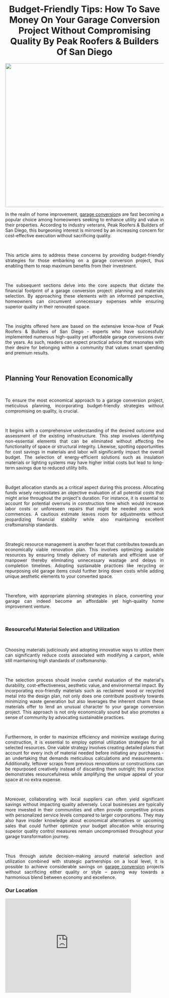 <h1 style="text-align: center;">Budget-Friendly Tips: How To Save Money On Your Garage Conversion Project Without Compromising Quality By Peak Roofers &amp; Builders Of San Diego</h1>
<p><a href="https://peakbuilderssd.com/"><img style="display: block; margin-left: auto; margin-right: auto;" src="https://media.istockphoto.com/id/615620434/photo/interior-garage-with-tools-equipment-and-wheels-3d-illustration.jpg?s=612x612&amp;w=0&amp;k=20&amp;c=woC8KX3yKQ3x993ckv4IjPFtzZgvH_OaKo57d804k58=" alt="" width="612" height="458" /></a></p>
<p style="text-align: justify;">In the realm of home improvement, <a href="https://peakbuilderssd.com/garage-conversion-in-san-diego-ca/">garage conversion</a>s are fast becoming a popular choice among homeowners seeking to enhance utility and value in their properties. According to industry veterans, Peak Roofers &amp; Builders of San Diego, this burgeoning interest is mirrored by an increasing concern for cost-effective execution without sacrificing quality.</p>
<p style="text-align: justify;">&nbsp;</p>
<p style="text-align: justify;">This article aims to address these concerns by providing budget-friendly strategies for those embarking on a garage conversion project, thus enabling them to reap maximum benefits from their investment.</p>
<p style="text-align: justify;">&nbsp;</p>
<p style="text-align: justify;">The subsequent sections delve into the core aspects that dictate the financial footprint of a garage conversion project: planning and materials selection. By approaching these elements with an informed perspective, homeowners can circumvent unnecessary expenses while ensuring superior quality in their renovated space.</p>
<p style="text-align: justify;">&nbsp;</p>
<p style="text-align: justify;">The insights offered here are based on the extensive know-how of Peak Roofers &amp; Builders of San Diego - experts who have successfully implemented numerous high-quality yet affordable garage conversions over the years. As such, readers can expect practical advice that resonates with their desire for belonging within a community that values smart spending and premium results.</p>
<p style="text-align: justify;">&nbsp;</p>
<h2 style="text-align: justify;">Planning Your Renovation Economically</h2>
<p style="text-align: justify;">&nbsp;</p>
<p style="text-align: justify;">To ensure the most economical approach to a garage conversion project, meticulous planning, incorporating budget-friendly strategies without compromising on quality, is crucial.</p>
<p style="text-align: justify;">&nbsp;</p>
<p style="text-align: justify;">It begins with a comprehensive understanding of the desired outcome and assessment of the existing infrastructure. This step involves identifying non-essential elements that can be eliminated without affecting the functionality of space or structural integrity. Likewise, spotting opportunities for cost savings in materials and labor will significantly impact the overall budget. The selection of energy-efficient solutions such as insulation materials or lighting systems may have higher initial costs but lead to long-term savings due to reduced utility bills.</p>
<p style="text-align: justify;">&nbsp;</p>
<p style="text-align: justify;">Budget allocation stands as a critical aspect during this process. Allocating funds wisely necessitates an objective evaluation of all potential costs that might arise throughout the project's duration. For instance, it is essential to account for potential overruns in construction time which would increase labor costs or unforeseen repairs that might be needed once work commences. A cautious estimate leaves room for adjustments without jeopardizing financial stability while also maintaining excellent craftsmanship standards.</p>
<p style="text-align: justify;">&nbsp;</p>
<p style="text-align: justify;">Strategic resource management is another facet that contributes towards an economically viable renovation plan. This involves optimizing available resources by ensuring timely delivery of materials and efficient use of manpower thereby eliminating unnecessary wastage and delays in completion timelines. Adopting sustainable practices like recycling or repurposing old garage items could further bring down costs while adding unique aesthetic elements to your converted space.</p>
<p style="text-align: justify;">&nbsp;</p>
<p style="text-align: justify;">Therefore, with appropriate planning strategies in place, converting your garage can indeed become an affordable yet high-quality home improvement venture.</p>
<p style="text-align: justify;">&nbsp;</p>
<h3 style="text-align: justify;">Resourceful Material Selection and Utilization</h3>
<p style="text-align: justify;">&nbsp;</p>
<p style="text-align: justify;">Choosing materials judiciously and adopting innovative ways to utilize them can significantly reduce costs associated with modifying a carport, while still maintaining high standards of craftsmanship.</p>
<p style="text-align: justify;">&nbsp;</p>
<p style="text-align: justify;">The selection process should involve careful evaluation of the material's durability, cost-effectiveness, aesthetic value, and environmental impact. By incorporating eco-friendly materials such as reclaimed wood or recycled metal into the design plan, not only does one contribute positively towards minimizing waste generation but also leverages the inherent charm these materials offer to lend an unusual character to your garage conversion project. This approach is not only economically sound but also promotes a sense of community by advocating sustainable practices.</p>
<p style="text-align: justify;">&nbsp;</p>
<p style="text-align: justify;">Furthermore, in order to maximize efficiency and minimize wastage during construction, it is essential to employ optimal utilization strategies for all selected resources. One viable strategy involves creating detailed plans that account for every inch of material needed before initiating any purchases - an undertaking that demands meticulous calculations and measurements. Additionally, leftover scraps from previous renovations or constructions can be repurposed creatively instead of discarding them outright; this practice demonstrates resourcefulness while amplifying the unique appeal of your space at no extra expense.</p>
<p style="text-align: justify;">&nbsp;</p>
<p style="text-align: justify;">Moreover, collaborating with local suppliers can often yield significant savings without impacting quality adversely. Local businesses are typically more invested in their communities and often provide competitive prices with personalized service levels compared to larger corporations. They may also have insider knowledge about economical alternatives or upcoming sales that could further optimize your budget allocation while ensuring superior quality control measures remain uncompromised throughout your garage transformation journey.</p>
<p style="text-align: justify;">&nbsp;</p>
<p style="text-align: justify;">Thus through astute decision-making around material selection and utilization combined with strategic partnerships on a local level, it is possible to achieve considerable savings on <a href="https://peakbuilderssd.com/garage-conversion-in-san-diego-ca/">garage conversion</a> projects without sacrificing either quality or style &ndash; paving way towards a harmonious blend between economy and excellence.</p>






<h3 style="text-align: justify;">Our Location</h3>
<p style="text-align: justify;"><iframe src="https://www.google.com/maps/embed?pb=!1m14!1m8!1m3!1d13409.32914672881!2d-117.1328978!3d32.8364526!3m2!1i1024!2i768!4f13.1!3m3!1m2!1s0x8e4cefb250d9c67b%3A0x6414c7ec91cd2964!2sPeak%20Builders%20%26%20Roofers%20of%20San%20Diego!5e0!3m2!1sen!2spe!4v1691801457794!5m2!1sen!2spe" width="400" height="300" style="border:0;" allowfullscreen="" loading="lazy" referrerpolicy="no-referrer-when-downgrade"></iframe></p>



